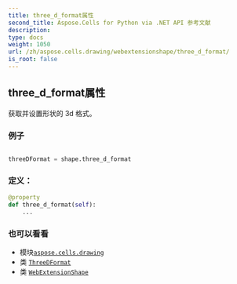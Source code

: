 ```yaml
---
title: three_d_format属性
second_title: Aspose.Cells for Python via .NET API 参考文献
description:
type: docs
weight: 1050
url: /zh/aspose.cells.drawing/webextensionshape/three_d_format/
is_root: false
---
```

## three_d_format属性

获取并设置形状的 3d 格式。

### 例子

```python

threeDFormat = shape.three_d_format

```
### 定义：
```python
@property
def three_d_format(self):
    ...
```

### 也可以看看
* 模块[`aspose.cells.drawing`](../../)
* 类 [`ThreeDFormat`](/cells/python-net/zh/aspose.cells.drawing/threedformat)
* 类 [`WebExtensionShape`](/cells/python-net/zh/aspose.cells.drawing/webextensionshape)
